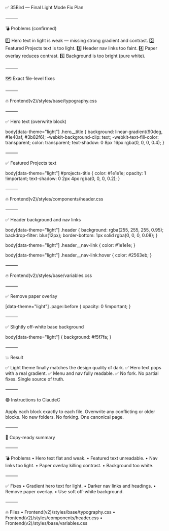 ✅ 35Bird — Final Light Mode Fix Plan

⸻

💣 Problems (confirmed)

1️⃣ Hero text in light is weak — missing strong gradient and contrast.
2️⃣ Featured Projects text is too light.
3️⃣ Header nav links too faint.
4️⃣ Paper overlay reduces contrast.
5️⃣ Background is too bright (pure white).

⸻

🗺️ Exact file-level fixes

⸻

🔥 Frontend(v2)/styles/base/typography.css

⸻

✅ Hero text (overwrite block)

body[data-theme="light"] .hero__title {
  background: linear-gradient(90deg, #1e40af, #3b82f6);
  -webkit-background-clip: text;
  -webkit-text-fill-color: transparent;
  color: transparent;
  text-shadow: 0 8px 16px rgba(0, 0, 0, 0.4);
}


⸻

✅ Featured Projects text

body[data-theme="light"] #projects-title {
  color: #1e1e1e;
  opacity: 1 !important;
  text-shadow: 0 2px 4px rgba(0, 0, 0, 0.2);
}


⸻

🔥 Frontend(v2)/styles/components/header.css

⸻

✅ Header background and nav links

body[data-theme="light"] .header {
  background: rgba(255, 255, 255, 0.95);
  backdrop-filter: blur(12px);
  border-bottom: 1px solid rgba(0, 0, 0, 0.08);
}

body[data-theme="light"] .header__nav-link {
  color: #1e1e1e;
}

body[data-theme="light"] .header__nav-link:hover {
  color: #2563eb;
}


⸻

🔥 Frontend(v2)/styles/base/variables.css

⸻

✅ Remove paper overlay

[data-theme="light"] .page::before {
  opacity: 0 !important;
}


⸻

✅ Slightly off-white base background

body[data-theme="light"] {
  background: #f5f7fa;
}


⸻

💥 Result

✅ Light theme finally matches the design quality of dark.
✅ Hero text pops with a real gradient.
✅ Menu and nav fully readable.
✅ No fork. No partial fixes. Single source of truth.

⸻

🟢 Instructions to ClaudeC

Apply each block exactly to each file.
Overwrite any conflicting or older blocks.
No new folders. No forking. One canonical page.

⸻

🏁 Copy-ready summary

⸻

💣 Problems
	•	Hero text flat and weak.
	•	Featured text unreadable.
	•	Nav links too light.
	•	Paper overlay killing contrast.
	•	Background too white.

⸻

✅ Fixes
	•	Gradient hero text for light.
	•	Darker nav links and headings.
	•	Remove paper overlay.
	•	Use soft off-white background.

⸻

🔥 Files
	•	Frontend(v2)/styles/base/typography.css
	•	Frontend(v2)/styles/components/header.css
	•	Frontend(v2)/styles/base/variables.css

